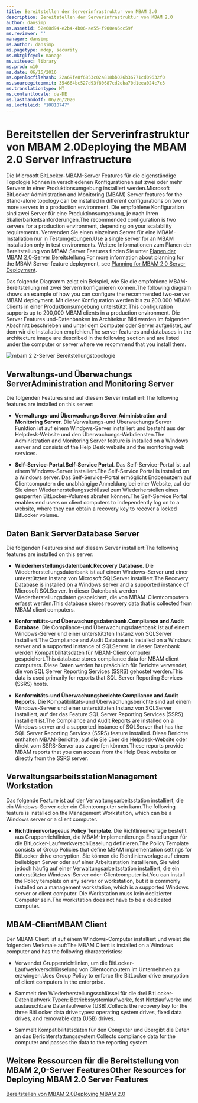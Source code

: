 ```yaml
---
title: Bereitstellen der Serverinfrastruktur von MBAM 2.0
description: Bereitstellen der Serverinfrastruktur von MBAM 2.0
author: dansimp
ms.assetid: 52e68d94-e2b4-4b06-ae55-f900ea6cc59f
ms.reviewer: ''
manager: dansimp
ms.author: dansimp
ms.pagetype: mdop, security
ms.mktglfcycl: manage
ms.sitesec: library
ms.prod: w10
ms.date: 06/16/2016
ms.openlocfilehash: 22a69fe8f6853c02a818bb026b36771cd09632f0
ms.sourcegitcommit: 354664bc527d93f80687cd2eba70d1eea024c7c3
ms.translationtype: MT
ms.contentlocale: de-DE
ms.lasthandoff: 06/26/2020
ms.locfileid: "10810747"
---
```

# <span data-ttu-id="abc1e-103">Bereitstellen der Serverinfrastruktur von MBAM 2.0</span><span class="sxs-lookup"><span data-stu-id="abc1e-103">Deploying the MBAM 2.0 Server Infrastructure</span></span>


<span data-ttu-id="abc1e-104">Die Microsoft BitLocker-MBAM-Server Features für die eigenständige Topologie können in verschiedenen Konfigurationen auf zwei oder mehr Servern in einer Produktionsumgebung installiert werden.</span><span class="sxs-lookup"><span data-stu-id="abc1e-104">Microsoft BitLocker Administration and Monitoring (MBAM) Server features for the Stand-alone topology can be installed in different configurations on two or more servers in a production environment.</span></span> <span data-ttu-id="abc1e-105">Die empfohlene Konfiguration sind zwei Server für eine Produktionsumgebung, je nach Ihren Skalierbarkeitsanforderungen.</span><span class="sxs-lookup"><span data-stu-id="abc1e-105">The recommended configuration is two servers for a production environment, depending on your scalability requirements.</span></span> <span data-ttu-id="abc1e-106">Verwenden Sie einen einzelnen Server für eine MBAM-Installation nur in Testumgebungen.</span><span class="sxs-lookup"><span data-stu-id="abc1e-106">Use a single server for an MBAM installation only in test environments.</span></span> <span data-ttu-id="abc1e-107">Weitere Informationen zum Planen der Bereitstellung von MBAM Server Features finden Sie unter [Planen der MBAM 2,0-Server Bereitstellung](planning-for-mbam-20-server-deployment-mbam-2.md).</span><span class="sxs-lookup"><span data-stu-id="abc1e-107">For more information about planning for the MBAM Server feature deployment, see [Planning for MBAM 2.0 Server Deployment](planning-for-mbam-20-server-deployment-mbam-2.md).</span></span>

<span data-ttu-id="abc1e-108">Das folgende Diagramm zeigt ein Beispiel, wie Sie die empfohlene MBAM-Bereitstellung mit zwei Servern konfigurieren können.</span><span class="sxs-lookup"><span data-stu-id="abc1e-108">The following diagram shows an example of how you can configure the recommended two-server MBAM deployment.</span></span> <span data-ttu-id="abc1e-109">Mit dieser Konfiguration werden bis zu 200.000 MBAM-Clients in einer Produktionsumgebung unterstützt.</span><span class="sxs-lookup"><span data-stu-id="abc1e-109">This configuration supports up to 200,000 MBAM clients in a production environment.</span></span> <span data-ttu-id="abc1e-110">Die Server Features und-Datenbanken im Architektur Bild werden im folgenden Abschnitt beschrieben und unter dem Computer oder Server aufgelistet, auf dem wir die Installation empfehlen.</span><span class="sxs-lookup"><span data-stu-id="abc1e-110">The server features and databases in the architecture image are described in the following section and are listed under the computer or server where we recommend that you install them.</span></span>

![mbam 2 2-Server Bereitstellungstopologie](images/mbam2-3-servers.gif)

## <span data-ttu-id="abc1e-112">Verwaltungs-und Überwachungs Server</span><span class="sxs-lookup"><span data-stu-id="abc1e-112">Administration and Monitoring Server</span></span>


<span data-ttu-id="abc1e-113">Die folgenden Features sind auf diesem Server installiert:</span><span class="sxs-lookup"><span data-stu-id="abc1e-113">The following features are installed on this server:</span></span>

-   <span data-ttu-id="abc1e-114">**Verwaltungs-und Überwachungs Server**.</span><span class="sxs-lookup"><span data-stu-id="abc1e-114">**Administration and Monitoring Server**.</span></span> <span data-ttu-id="abc1e-115">Die Verwaltungs-und Überwachungs Server Funktion ist auf einem Windows-Server installiert und besteht aus der Helpdesk-Website und den Überwachungs-Webdiensten.</span><span class="sxs-lookup"><span data-stu-id="abc1e-115">The Administration and Monitoring Server feature is installed on a Windows server and consists of the Help Desk website and the monitoring web services.</span></span>

-   <span data-ttu-id="abc1e-116">**Self-Service-Portal**.</span><span class="sxs-lookup"><span data-stu-id="abc1e-116">**Self-Service Portal**.</span></span> <span data-ttu-id="abc1e-117">Das Self-Service-Portal ist auf einem Windows-Server installiert.</span><span class="sxs-lookup"><span data-stu-id="abc1e-117">The Self-Service Portal is installed on a Windows server.</span></span> <span data-ttu-id="abc1e-118">Das Self-Service-Portal ermöglicht Endbenutzern auf Clientcomputern die unabhängige Anmeldung bei einer Website, auf der Sie einen Wiederherstellungsschlüssel zum Wiederherstellen eines gesperrten BitLocker-Volumes abrufen können.</span><span class="sxs-lookup"><span data-stu-id="abc1e-118">The Self-Service Portal enables end users on client computers to independently log on to a website, where they can obtain a recovery key to recover a locked BitLocker volume.</span></span>

## <span data-ttu-id="abc1e-119">Daten Bank Server</span><span class="sxs-lookup"><span data-stu-id="abc1e-119">Database Server</span></span>


<span data-ttu-id="abc1e-120">Die folgenden Features sind auf diesem Server installiert:</span><span class="sxs-lookup"><span data-stu-id="abc1e-120">The following features are installed on this server:</span></span>

-   <span data-ttu-id="abc1e-121">**Wiederherstellungsdatenbank**.</span><span class="sxs-lookup"><span data-stu-id="abc1e-121">**Recovery Database**.</span></span> <span data-ttu-id="abc1e-122">Die Wiederherstellungsdatenbank ist auf einem Windows-Server und einer unterstützten Instanz von Microsoft SQLServer installiert.</span><span class="sxs-lookup"><span data-stu-id="abc1e-122">The Recovery Database is installed on a Windows server and a supported instance of Microsoft SQLServer.</span></span> <span data-ttu-id="abc1e-123">In dieser Datenbank werden Wiederherstellungsdaten gespeichert, die von MBAM-Clientcomputern erfasst werden.</span><span class="sxs-lookup"><span data-stu-id="abc1e-123">This database stores recovery data that is collected from MBAM client computers.</span></span>

-   <span data-ttu-id="abc1e-124">**Konformitäts-und Überwachungsdatenbank**.</span><span class="sxs-lookup"><span data-stu-id="abc1e-124">**Compliance and Audit Database**.</span></span> <span data-ttu-id="abc1e-125">Die Compliance-und Überwachungsdatenbank ist auf einem Windows-Server und einer unterstützten Instanz von SQLServer installiert.</span><span class="sxs-lookup"><span data-stu-id="abc1e-125">The Compliance and Audit Database is installed on a Windows server and a supported instance of SQLServer.</span></span> <span data-ttu-id="abc1e-126">In dieser Datenbank werden Kompatibilitätsdaten für MBAM-Clientcomputer gespeichert.</span><span class="sxs-lookup"><span data-stu-id="abc1e-126">This database stores compliance data for MBAM client computers.</span></span> <span data-ttu-id="abc1e-127">Diese Daten werden hauptsächlich für Berichte verwendet, die von SQL Server Reporting Services (SSRS) gehostet werden.</span><span class="sxs-lookup"><span data-stu-id="abc1e-127">This data is used primarily for reports that SQL Server Reporting Services (SSRS) hosts.</span></span>

-   <span data-ttu-id="abc1e-128">**Konformitäts-und Überwachungsberichte**.</span><span class="sxs-lookup"><span data-stu-id="abc1e-128">**Compliance and Audit Reports**.</span></span> <span data-ttu-id="abc1e-129">Die Kompatibilitäts-und Überwachungsberichte sind auf einem Windows-Server und einer unterstützten Instanz von SQLServer installiert, auf der das Feature SQL Server Reporting Services (SSRS) installiert ist.</span><span class="sxs-lookup"><span data-stu-id="abc1e-129">The Compliance and Audit Reports are installed on a Windows server and a supported instance of SQLServer that has the SQL Server Reporting Services (SSRS) feature installed.</span></span> <span data-ttu-id="abc1e-130">Diese Berichte enthalten MBAM-Berichte, auf die Sie über die Helpdesk-Website oder direkt vom SSRS-Server aus zugreifen können.</span><span class="sxs-lookup"><span data-stu-id="abc1e-130">These reports provide MBAM reports that you can access from the Help Desk website or directly from the SSRS server.</span></span>

## <span data-ttu-id="abc1e-131">Verwaltungsarbeitsstation</span><span class="sxs-lookup"><span data-stu-id="abc1e-131">Management Workstation</span></span>


<span data-ttu-id="abc1e-132">Das folgende Feature ist auf der Verwaltungsarbeitsstation installiert, die ein Windows-Server oder ein Clientcomputer sein kann.</span><span class="sxs-lookup"><span data-stu-id="abc1e-132">The following feature is installed on the Management Workstation, which can be a Windows server or a client computer.</span></span>

-   <span data-ttu-id="abc1e-133">**Richtlinienvorlage**aus.</span><span class="sxs-lookup"><span data-stu-id="abc1e-133">**Policy Template**.</span></span> <span data-ttu-id="abc1e-134">Die Richtlinienvorlage besteht aus Gruppenrichtlinien, die MBAM-Implementierungs Einstellungen für die BitLocker-Laufwerkverschlüsselung definieren.</span><span class="sxs-lookup"><span data-stu-id="abc1e-134">The Policy Template consists of Group Policies that define MBAM implementation settings for BitLocker drive encryption.</span></span> <span data-ttu-id="abc1e-135">Sie können die Richtlinienvorlage auf einem beliebigen Server oder auf einer Arbeitsstation installieren, Sie wird jedoch häufig auf einer Verwaltungsarbeitsstation installiert, die ein unterstützter Windows-Server oder-Clientcomputer ist.</span><span class="sxs-lookup"><span data-stu-id="abc1e-135">You can install the Policy template on any server or workstation, but it is commonly installed on a management workstation, which is a supported Windows server or client computer.</span></span> <span data-ttu-id="abc1e-136">Die Workstation muss kein dedizierter Computer sein.</span><span class="sxs-lookup"><span data-stu-id="abc1e-136">The workstation does not have to be a dedicated computer.</span></span>

## <a href="" id="---------mbam-client"></a> <span data-ttu-id="abc1e-137">MBAM-Client</span><span class="sxs-lookup"><span data-stu-id="abc1e-137">MBAM Client</span></span>


<span data-ttu-id="abc1e-138">Der MBAM-Client ist auf einem Windows-Computer installiert und weist die folgenden Merkmale auf:</span><span class="sxs-lookup"><span data-stu-id="abc1e-138">The MBAM Client is installed on a Windows computer and has the following characteristics:</span></span>

-   <span data-ttu-id="abc1e-139">Verwendet Gruppenrichtlinien, um die BitLocker-Laufwerkverschlüsselung von Clientcomputern im Unternehmen zu erzwingen.</span><span class="sxs-lookup"><span data-stu-id="abc1e-139">Uses Group Policy to enforce the BitLocker drive encryption of client computers in the enterprise.</span></span>

-   <span data-ttu-id="abc1e-140">Sammelt den Wiederherstellungsschlüssel für die drei BitLocker-Datenlaufwerk Typen: Betriebssystemlaufwerke, fest Netzlaufwerke und austauschbare Datenlaufwerke (USB).</span><span class="sxs-lookup"><span data-stu-id="abc1e-140">Collects the recovery key for the three BitLocker data drive types: operating system drives, fixed data drives, and removable data (USB) drives.</span></span>

-   <span data-ttu-id="abc1e-141">Sammelt Kompatibilitätsdaten für den Computer und übergibt die Daten an das Berichterstattungssystem.</span><span class="sxs-lookup"><span data-stu-id="abc1e-141">Collects compliance data for the computer and passes the data to the reporting system.</span></span>

## <span data-ttu-id="abc1e-142">Weitere Ressourcen für die Bereitstellung von MBAM 2,0-Server Features</span><span class="sxs-lookup"><span data-stu-id="abc1e-142">Other Resources for Deploying MBAM 2.0 Server Features</span></span>


[<span data-ttu-id="abc1e-143">Bereitstellen von MBAM 2.0</span><span class="sxs-lookup"><span data-stu-id="abc1e-143">Deploying MBAM 2.0</span></span>](deploying-mbam-20-mbam-2.md)

 

 





